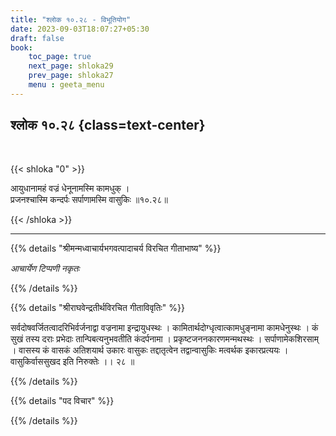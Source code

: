 ```yaml
---
title: "श्लोक १०.२८ - विभूतियोग"
date: 2023-09-03T18:07:27+05:30
draft: false
book:
    toc_page: true
    next_page: shloka29
    prev_page: shloka27
    menu : geeta_menu
---
```




## श्लोक १०.२८ {class=text-center}

<br/>

{{< shloka  "0"  >}}

आयुधानामहं वज्रं धेनूनामस्मि कामधुक् ।  
प्रजनश्चास्मि कन्दर्पः सर्पाणामस्मि वासुकिः ॥१०.२८॥  

{{< /shloka >}}

---


{{% details "श्रीमन्मध्वाचार्यभगवत्पादाचर्य विरचित  गीताभाष्य" %}}

*आचार्येण टिप्पणी नकृतः*

{{% /details %}}



{{% details "श्रीराघवेन्द्रतीर्थविरचित गीताविवृतिः" %}}

सर्वदोषवर्जितत्वादरिभिर्वर्जनाद्वा वज्रनामा 
इन्द्रायुधस्थः । कामितार्थदोग्धृत्वात्कामधुङ्नामा 
कामधेनुस्थः । कं सुखं तस्य दराः प्रभेदाः
तान्पिबत्यनुभवतीति कंदर्पनामा । 
प्रकृष्टजननकारणमन्मथस्थः । 
सर्पाणामेकशिरसाम्‌ । वासस्य कं वासकं 
अतिशयार्थ उकारः वासुकः
तद्दातृत्वेन तद्वान्वासुकिः मत्वर्थक इकारप्रत्ययः । 
वासुकिर्वाससुखद इति निरुक्तेः ।। २८ ॥

{{% /details %}}



{{% details "पद विचार" %}}


{{% /details %}}
